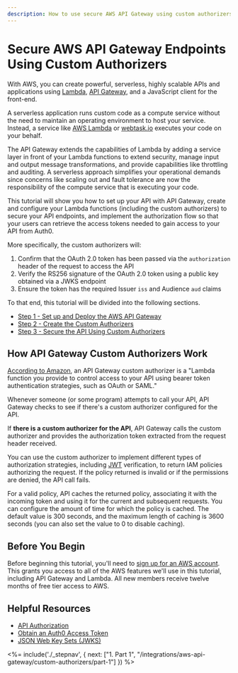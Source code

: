 ```yaml
---
description: How to use secure AWS API Gateway using custom authorizers that accept Auth0-issued access tokens
---
```


# Secure AWS API Gateway Endpoints Using Custom Authorizers

With AWS, you can create powerful, serverless, highly scalable APIs and applications using [Lambda](https://aws.amazon.com/lambda/), [API Gateway](https://aws.amazon.com/api-gateway/), and a JavaScript client for the front-end.

A serverless application runs custom code as a compute service without the need to maintain an operating environment to host your service. Instead, a service like [AWS Lambda](https://aws.amazon.com/lambda/) or [webtask.io](https://webtask.io) executes your code on your behalf.

The API Gateway extends the capabilities of Lambda by adding a service layer in front of your Lambda functions to extend security, manage input and output message transformations, and provide capabilities like throttling and auditing. A serverless approach simplifies your operational demands since concerns like scaling out and fault tolerance are now the responsibility of the compute service that is executing your code.

This tutorial will show you how to set up your API with API Gateway, create and configure your Lambda functions (including the custom authorizers) to secure your API endpoints, and implement the authorization flow so that your users can retrieve the access tokens needed to gain access to your API from Auth0.

More specifically, the custom authorizers will:

1. Confirm that the OAuth 2.0 token has been passed via the `authorization` header of the request to access the API
2. Verify the RS256 signature of the OAuth 2.0 token using a public key obtained via a JWKS endpoint
3. Ensure the token has the required Issuer `iss` and Audience `aud` claims

To that end, this tutorial will be divided into the following sections.

* [Step 1 - Set up and Deploy the AWS API Gateway](/integrations/aws-api-gateway/part-1)
* [Step 2 - Create the Custom Authorizers](/integrations/aws-api-gateway/part-2)
* [Step 3 - Secure the API Using Custom Authorizers](/integrations/aws-api-gateway/part-3)

## How API Gateway Custom Authorizers Work

[According to Amazon](http://docs.aws.amazon.com/apigateway/latest/developerguide/use-custom-authorizer.html), an API Gateway custom authorizer is a "Lambda function you provide to control access to your API using bearer token authentication strategies, such as OAuth or SAML."

Whenever someone (or some program) attempts to call your API, API Gateway checks to see if there's a custom authorizer configured for the API.

If **there is a custom authorizer for the API**, API Gateway calls the custom authorizer and provides the authorization token extracted from the request header received.

You can use the custom authorizer to implement different types of authorization strategies, including [JWT](/jwt) verification, to return IAM policies authorizing the request. If the policy returned is invalid or if the permissions are denied, the API call fails.

For a valid policy, API caches the returned policy, associating it with the incoming token and using it for the current and subsequent requests. You can configure the amount of time for which the policy is cached. The default value is 300 seconds, and the maximum length of caching is 3600 seconds (you can also set the value to 0 to disable caching).

## Before You Begin

Before beginning this tutorial, you'll need to [sign up for an AWS account](https://portal.aws.amazon.com/gp/aws/developer/registration/index.html). This grants you access to all of the AWS features we'll use in this tutorial, including API Gateway and Lambda. All new members receive twelve months of free tier access to AWS.

## Helpful Resources

* [API Authorization](/api-auth)
* [Obtain an Auth0 Access Token](/tokens/access-token#how-to-get-an-access-token)
* [JSON Web Key Sets (JWKS)](/jwks)

<%= include('./_stepnav', {
 next: ["1. Part 1", "/integrations/aws-api-gateway/custom-authorizers/part-1"]
}) %>